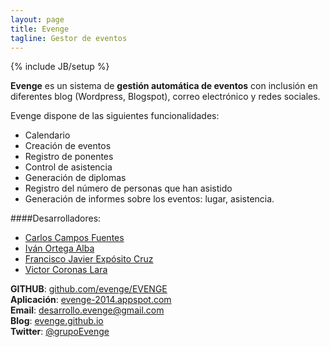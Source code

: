 ```yaml
---
layout: page
title: Evenge
tagline: Gestor de eventos
---
```

{% include JB/setup %}

**Evenge** es un sistema de **gestión automática de eventos** con inclusión en diferentes blog (Wordpress, Blogspot), correo electrónico y redes sociales.  

Evenge dispone de las siguientes funcionalidades:  
* Calendario  
* Creación de eventos
* Registro de ponentes  
* Control de asistencia
* Generación de diplomas  
* Registro del número de personas que han asistido
* Generación de informes sobre los eventos: lugar, asistencia.  

####Desarrolladores:

* [Carlos Campos Fuentes](http://github.com/ccamposfuentes)
* [Iván Ortega Alba](http://github.com/ivanortegaalba)
* [Francisco Javier Expósito Cruz](http://github.com/franexposito)
* [Victor Coronas Lara](http://github.com/VictorCoronas)

**GITHUB**: [github.com/evenge/EVENGE](https://github.com/evenge/EVENGE)  
**Aplicación**: [evenge-2014.appspot.com](https://evenge-2014.appspot.com)  
**Email**: [desarrollo.evenge@gmail.com](mailto://desarrolo.evenge@gmail.com)  
**Blog**: [evenge.github.io](http://evenge.github.io)  
**Twitter**: [@grupoEvenge](https://twitter.com/grupoEvenge)  
